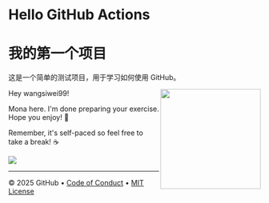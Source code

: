 # Hello GitHub Actions
# 我的第一个项目
这是一个简单的测试项目，用于学习如何使用 GitHub。

<img src="https://octodex.github.com/images/Professortocat_v2.png" align="right" height="200px" />

Hey wangsiwei99!

Mona here. I'm done preparing your exercise. Hope you enjoy! 💚

Remember, it's self-paced so feel free to take a break! ☕️

[![](https://img.shields.io/badge/Go%20to%20Exercise-%E2%86%92-1f883d?style=for-the-badge&logo=github&labelColor=197935)](https://github.com/wangsiwei99/wang/issues/1)

---

&copy; 2025 GitHub &bull; [Code of Conduct](https://www.contributor-covenant.org/version/2/1/code_of_conduct/code_of_conduct.md) &bull; [MIT License](https://gh.io/mit)

